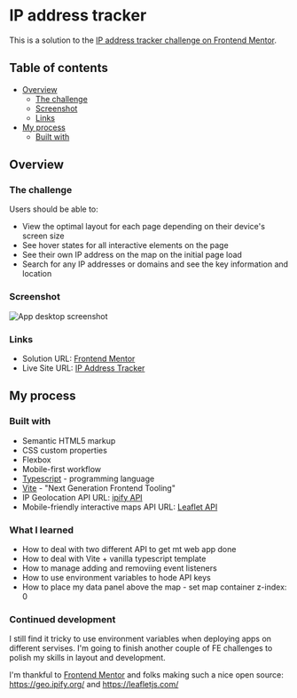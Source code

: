 # IP address tracker

This is a solution to the [IP address tracker challenge on Frontend Mentor](https://www.frontendmentor.io/challenges/ip-address-tracker-I8-0yYAH0).

## Table of contents

- [Overview](#overview)
  - [The challenge](#the-challenge)
  - [Screenshot](#screenshot)
  - [Links](#links)
- [My process](#my-process)
  - [Built with](#built-with)

## Overview

### The challenge

Users should be able to:

- View the optimal layout for each page depending on their device's screen size
- See hover states for all interactive elements on the page
- See their own IP address on the map on the initial page load
- Search for any IP addresses or domains and see the key information and location

### Screenshot

![App desktop screenshot](./src/images/app-screen.png)

### Links

- Solution URL: [Frontend Mentor](https://www.frontendmentor.io/solutions/ip-address-tracker-with-react-styledcomponents-BehqgHsdc)
- Live Site URL: [IP Address Tracker](https://ip-address-tracker-x.vercel.app/)

## My process

### Built with

- Semantic HTML5 markup
- CSS custom properties
- Flexbox
- Mobile-first workflow
- [Typescript](https://www.typescriptlang.org/) - programming language
- [Vite](https://vitejs.dev/) - "Next Generation Frontend Tooling"
- IP Geolocation API URL: [ipify API](https://geo.ipify.org/)
- Mobile-friendly interactive maps API URL: [Leaflet API](https://leafletjs.com/)

### What I learned

- How to deal with two different API to get mt web app done
- How to deal with Vite + vanilla typescript template
- How to manage adding and removiing event listeners
- How to use environment variables to hode API keys
- How to place my data panel above the map - set map container z-index: 0

### Continued development

I still find it tricky to use environment variables when deploying apps on different servises.
I'm going to finish another couple of FE challenges to polish my skills in layout and development.


I'm thankful to [Frontend Mentor](https://www.frontendmentor.io) and folks making such a nice open source: https://geo.ipify.org/ and https://leafletjs.com/
